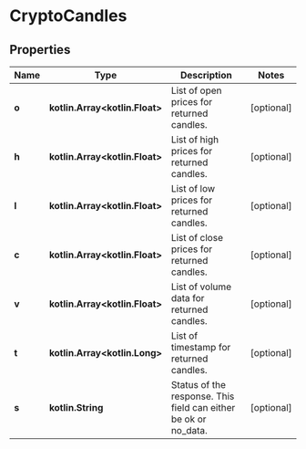 
# CryptoCandles

## Properties
Name | Type | Description | Notes
------------ | ------------- | ------------- | -------------
**o** | **kotlin.Array&lt;kotlin.Float&gt;** | List of open prices for returned candles. |  [optional]
**h** | **kotlin.Array&lt;kotlin.Float&gt;** | List of high prices for returned candles. |  [optional]
**l** | **kotlin.Array&lt;kotlin.Float&gt;** | List of low prices for returned candles. |  [optional]
**c** | **kotlin.Array&lt;kotlin.Float&gt;** | List of close prices for returned candles. |  [optional]
**v** | **kotlin.Array&lt;kotlin.Float&gt;** | List of volume data for returned candles. |  [optional]
**t** | **kotlin.Array&lt;kotlin.Long&gt;** | List of timestamp for returned candles. |  [optional]
**s** | **kotlin.String** | Status of the response. This field can either be ok or no_data. |  [optional]




